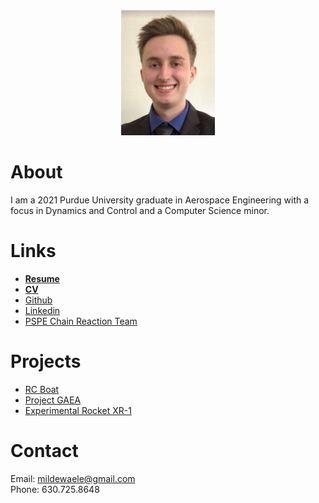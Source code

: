<!--
Syntax highlighted code block

# Header 1
## Header 2
### Header 3

- Bulleted
- List

1. Numbered
2. List

**Bold** and _Italic_ and `Code` text

[Link](url) and ![Image](src)
-->

<center>
<img src="./headshot.png" width="150" height="200">
</center>

# About
I am a 2021 Purdue University graduate in Aerospace Engineering with a focus in Dynamics and Control and a Computer Science minor.

# Links
- [**Resume**](https://mdewaele25.github.io/Miles_DeWaele_Resume.pdf)
- [**CV**](https://mdewaele25.github.io/Miles_DeWaele_CV.pdf)
- [Github](https://github.com/mdewaele25)
- [Linkedin](https://www.linkedin.com/in/miles-dewaele-45269a154/)
- [PSPE Chain Reaction Team](https://web.ics.purdue.edu/~pe/)

# Projects
- [RC Boat](https://mdewaele25.github.io/RC-boat/)
- [Project GAEA](https://mdewaele25.github.io/Project-GAEA/)
- [Experimental Rocket XR-1](https://mdewaele25.github.io/Experimental_PVC_Rocket_XR-1.pdf)

# Contact
Email: mildewaele@gmail.com   
Phone: 630.725.8648
